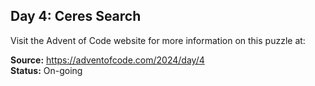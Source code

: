 ## Day 4: Ceres Search

Visit the Advent of Code website for more information on this puzzle at:

**Source:** https://adventofcode.com/2024/day/4<br>
**Status:** On-going
